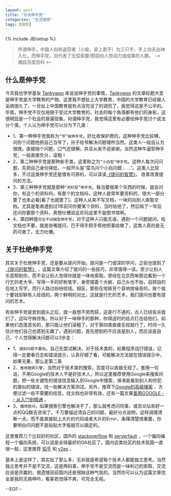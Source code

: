 ```yaml
---
layout: post
title: "也谈伸手党"
categories: "生活随想"
tags: [随想]
---
```

{% include JB/setup %}

> 所谓伸手，中国人俗称盗窃者（小偷，梁上君子）为三只手，手上功夫出神入化，而伸手党，则代表了无偿索要/剽窃别人劳动力或成果的人群。  --> 摘自百度百科 <--

## 什么是伸手党

今天我也学学基友 [Tankywoo](http://www.wutianqi.com/) 来说说伸手党的事情，[Tankywoo](http://www.wutianqi.com/) 的文章标题大意是伸手党是大学教育的产物。这里我不想扯上大学教育，中国的大学教育已经被人诟病很久了，一旦扯上中国教育就有点没完没了的调侃了，我觉得这是不公平的。毕竟，伸手党不仅仅局限于受过大学教育的，社会的每个角落都有他们的身影，这很明显是一个社会的普遍现象。何谓伸手党，我觉得这里有必要给伸手党讨个说法分个类。个人认为伸手党可以分为下几类：

*	1、第一种伸手党我称为`“爷”级伸手党`，好比收保护费的。这种伸手党比较横，问你个问题他把自己当爷了，孙子给爷解决问题理所当然。这类人一般自认为很拽，直接抛个问题，口气还很横，并且从来不说谢谢。当然这种牛逼型伸手党，一般直接负分，滚粗！
*	2、第二种伸手党是那种新手类，这里称之为`“小白型”伸手党`。这种人每次问问题，先把自己身份降低，一般开头是“菜鸟问个小白问题... ...”。这类人比较多，不过这类伸手党还是情有可原的，可以读读[《提问的智慧》](http://www.wapm.cn/smart-questions/smart-questions-zh.html)， 改善改善提问的方法。
*	3、第三种伸手党就是那种`“资料型”伸手党`。每当要做某个东西的时候，就会问你，有这个的资料吗，有那个的文档吗，这种人是常年要资料的，很大一部分要了也未必看[看了也就罢了]。这种人从来不写文档，一味的向别人索取文档。尤其是笔者遇到过1年前问你要某个资料，当时给他了，然后隔了一年后还问你要那个资料，真想吐槽说这尼玛这里不是图书馆啊。
*	4、第四种是`完全不动脑型伸手党`，对于这种人只能无语，遇到一个问题就问，给文档也不要，就是张嘴就问，巴不得手把手帮他把事给做了，这类人真的是无药可救了，无力吐槽。

## 关于杜绝伸手党

其实关于杜绝伸手党，还是要从提问开始。提问是一门很深的学问，之前也提到了 [《提问的智慧》](http://www.wapm.cn/smart-questions/smart-questions-zh.html) ，这篇文章介绍了提问的一些技巧，非常值得一读。至少让别人乐意帮助你，而不会让别人觉得你就是一味地索取。曾经在北京西单那边看到一个行乞的老大爷，写得一手的好粉笔字，身旁摆着个大碗，自己头也不抬，自顾自的在地上写字，而行人路过纷纷给钱。相反，那些在地铁背个音响放噪音的，挨个挨个要钱却鲜有人给钱的。两个鲜明的对比，这就是行乞的艺术，我们提问也要有提问的艺术。

有些伸手党是尝到甜头之后，就一直想不劳而获，这是行不通的，古人已经告诉我们了，这叫守株待兔。所以对于一味伸手的那种，你得适时的给点打击给他们。如果他们态度恶劣的，那只能让他们滚粗了。对于第四类直接无视就行了，时间一久估计他们自己也感到无趣了。遇到问题，首先想到的不应该是别人，而应该是自己，个人觉得解决问题可以3步走：

* 	1、`遇到问题不要怕`，自己先尝试解决，对于技术类的，如果程序运行错误，记得一定要看日志和错误提示，认真仔细了看，可能解决方法就在错误提示中，如果无果，那么走第二条
* 	2、`善用搜索引擎`，当然对于技术类的搜索，百度可以直接无视了。套用一句话，不用Google的技术人不是好技术人，所以这里推荐使用Google来搜索问题，把一些关键性的错误信息输入到Google中搜索，保准能看到别人和你犯的类似的错误，找一些解决方案测试。另外，推荐下[Google的高级搜索](http://www.google.com.hk/advanced_search) ，方便过滤一些不需要的信息，找文档也非常有效，还有一篇文章[善用GOOGLE -- 从入门到精通](http://jaychang.iteye.com/blog/1860361) 。
* 	3、`懂得提问`，如果搜索引擎也解决不了，那么就考虑问同事，或去论坛和好一点的QQ群去咨询了。千万要描述清自己的问题，最好分点说明，这样调理清晰一点。而不是直接贴上大片的代码或者大片的Error，条理清楚很重要，你要明白问问题不是贴贴大字报就可以搞定的。

这里推荐几个比较好的社区，国外的 [stackoverflow](http://stackoverflow.com/) 和 [serverfault](http://serverfault.com/) ，一个偏向编程一个偏向系统，可以说是全球最好的QA社区了。国内这类社区的技术氛围一直很一般，这里推荐 [知乎](http://www.zhihu.com) 和 [v2ex](http://www.v2ex.com/) 。

基本上是这样了，其实扯了那么多，无非就是希望每个技术人都能独立思考。当然独立思考并不是不交流，这是两码事，伸手党不是交流而是一味利己的索取，交流应该是共赢的，很遗憾目前国内还是很缺这种气氛的。当然你可以认为这篇文章完全是我的无病呻吟，看客若觉得不爽，可完全无视。

--EOF--
